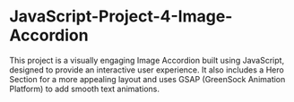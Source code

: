 # JavaScript-Project-4-Image-Accordion
This project is a visually engaging Image Accordion built using JavaScript, designed to provide an interactive user experience. It also includes a Hero Section for a more appealing layout and uses GSAP (GreenSock Animation Platform) to add smooth text animations.
